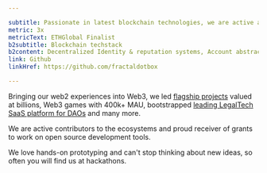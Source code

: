 ```yaml
---

subtitle: Passionate in latest blockchain technologies, we are active at hackathons
metric: 3x
metricText: ETHGlobal Finalist
b2subtitle: Blockchain techstack
b2content: Decentralized Identity & reputation systems, Account abstraction, Wallet Management, Agentic systems
link: Github
linkHref: https://github.com/fractaldotbox

---
```


Bringing our web2 experiences into Web3, we led [flagship projects](https://www.animocabrands.com/animoca-brands-raises-additional-usd10m-for-mocaverse) valued at billions, Web3 games with 400k+ MAU, bootstrapped [leading LegalTech SaaS platform for DAOs](https://www.gvrn.ai/) and many more.

We are active contributors to the ecosystems and proud receiver of grants to work on open source development tools. 

We love hands-on prototyping and can't stop thinking about new ideas, so often you will find us at hackathons.

